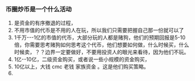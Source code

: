 ### 币圈炒币是一个什么活动

1.  是资金的有序撤退的过程，
2. 不用市值的代币是不用的人在玩，所以我们只需要把握自己那一份就可以了
3. 1千万---1亿的市值的代币，大部分玩的人都是赌狗，他们的预期回报是5-10倍，你需要思考赌狗如何思考这个代币，他们想要如何做，什么时候买，什么时候卖，？？边界一定要做好，不要用投资人的眼光来看待，因为他们不玩。
4. 1亿--10亿，二级资金购买，或者说一些小规模的资金购买，
5. 10亿以上，大钱 cmc  老钱  家族资金  。这是他们购买策略。
6. 